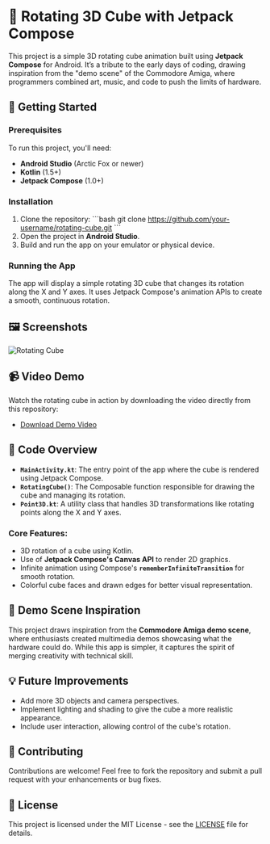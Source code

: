 
# 🎨 Rotating 3D Cube with Jetpack Compose

This project is a simple 3D rotating cube animation built using **Jetpack Compose** for Android. It’s a tribute to the early days of coding, drawing inspiration from the "demo scene" of the Commodore Amiga, where programmers combined art, music, and code to push the limits of hardware.

## 🚀 Getting Started

### Prerequisites

To run this project, you'll need:

- **Android Studio** (Arctic Fox or newer)
- **Kotlin** (1.5+)
- **Jetpack Compose** (1.0+)

### Installation

1. Clone the repository:
    \`\`\`bash
    git clone https://github.com/your-username/rotating-cube.git
    \`\`\`
2. Open the project in **Android Studio**.
3. Build and run the app on your emulator or physical device.

### Running the App

The app will display a simple rotating 3D cube that changes its rotation along the X and Y axes. It uses Jetpack Compose's animation APIs to create a smooth, continuous rotation.

## 🖼️ Screenshots

![Rotating Cube](https://your-image-url.com/screenshot.png)

## 📹 Video Demo

Watch the rotating cube in action by downloading the video directly from this repository:

- [Download Demo Video](./cubo.mp4)

## 📄 Code Overview

- **`MainActivity.kt`**: The entry point of the app where the cube is rendered using Jetpack Compose.
- **`RotatingCube()`**: The Composable function responsible for drawing the cube and managing its rotation.
- **`Point3D.kt`**: A utility class that handles 3D transformations like rotating points along the X and Y axes.

### Core Features:
- 3D rotation of a cube using Kotlin.
- Use of **Jetpack Compose's Canvas API** to render 2D graphics.
- Infinite animation using Compose's **`rememberInfiniteTransition`** for smooth rotation.
- Colorful cube faces and drawn edges for better visual representation.

## 🎨 Demo Scene Inspiration

This project draws inspiration from the **Commodore Amiga demo scene**, where enthusiasts created multimedia demos showcasing what the hardware could do. While this app is simpler, it captures the spirit of merging creativity with technical skill.

## 💡 Future Improvements

- Add more 3D objects and camera perspectives.
- Implement lighting and shading to give the cube a more realistic appearance.
- Include user interaction, allowing control of the cube's rotation.

## 🤝 Contributing

Contributions are welcome! Feel free to fork the repository and submit a pull request with your enhancements or bug fixes.

## 📄 License

This project is licensed under the MIT License - see the [LICENSE](LICENSE) file for details.


